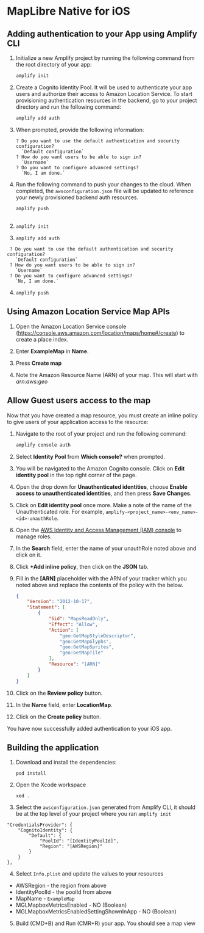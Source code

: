 # MapLibre Native for iOS

## Adding authentication to your App using Amplify CLI

1. Initialize a new Amplify project by running the following command from the root directory of your app:

    ```bash
    amplify init
    ```

1. Create a Cognito Identity Pool. It will be used to authenticate your app users and authorize their access to Amazon Location Service. To start provisioning authentication resources in the backend, go to your project directory and run the following command:

    ```bash
    amplify add auth
    ```

1. When prompted, provide the following information:

    ```console
    ? Do you want to use the default authentication and security configuration? 
      `Default configuration`
    ? How do you want users to be able to sign in? 
      `Username`
    ? Do you want to configure advanced settings? 
      `No, I am done.`
    ```

1. Run the following command to push your changes to the cloud. When completed, the `awsconfiguration.json` file will be updated to reference your newly provisioned backend auth resources.

    ```bash
    amplify push
    ```

##
2. `amplify init`

3. `amplify add auth`

```
 ? Do you want to use the default authentication and security configuration? 
   `Default configuration`
 ? How do you want users to be able to sign in? 
   `Username`
 ? Do you want to configure advanced settings? 
   `No, I am done.`
```

4. `amplify push`


## Using Amazon Location Service Map APIs

1. Open the Amazon Location Service console (https://console.aws.amazon.com/location/maps/home#/create) to create a place index.
1. Enter **ExampleMap** in **Name**.
1. Press **Create map**


1. Note the Amazon Resource Name (ARN) of your map. This will start with *arn:aws:geo* 

## Allow Guest users access to the map

Now that you have created a map resource, you must create an inline policy to give users of your application access to the resource:

1. Navigate to the root of your project and run the following command:

    ```bash
    amplify console auth
    ```

1. Select **Identity Pool** from **Which console?** when prompted.
1. You will be navigated to the Amazon Cognito console. Click on **Edit identity pool** in the top right corner of the page.
1. Open the drop down for **Unauthenticated identities**, choose **Enable access to unauthenticated identities**, and then press **Save Changes**.
1. Click on **Edit identity pool** once more. Make a note of the name of the Unauthenticated role. For example, `amplify-<project_name>-<env_name>-<id>-unauthRole`.
1. Open the [AWS Identity and Access Management (IAM) console](https://console.aws.amazon.com/iam/home#/roles) to manage roles.
1. In the **Search** field, enter the name of your unauthRole noted above and click on it.
1. Click **+Add inline policy**, then click on the **JSON** tab.
1. Fill in the **[ARN]** placeholder with the ARN of your tracker which you noted above and replace the contents of the policy with the below.

    ```json
    {
        "Version": "2012-10-17",
        "Statement": [
            {
                "Sid": "MapsReadOnly",
                "Effect": "Allow",
                "Action": [
                    "geo:GetMapStyleDescriptor",
                    "geo:GetMapGlyphs",
                    "geo:GetMapSprites",
                    "geo:GetMapTile"
                ],
                "Resource": "[ARN]"
            }
        ]
    }
    ```
1. Click on the **Review policy** button.
1. In the **Name** field, enter **LocationMap**.
1. Click on the **Create policy** button.  

You have now successfully added authentication to your iOS app.

## Building the application

1. Download and install the dependencies:
    ```
    pod install
    ```

2. Open the Xcode workspace 
    ```
    xed .
    ```

3. Select the `awsconfiguration.json` generated from Amplify CLI, it should be at the top level of your project where you ran `amplify init`
```
"CredentialsProvider": {
    "CognitoIdentity": {
        "Default": {
            "PoolId": "[IdentityPoolId]",
            "Region": "[AWSRegion]"
        }
    }
},
```

4. Select `Info.plist` and update the values to your resources
- AWSRegion - the region from above
- IdentityPoolId - the poolId from above
- MapName - `ExampleMap`
- MGLMapboxMetricsEnabled - NO (Boolean)
- MGLMapboxMetricsEnabledSettingShownInApp - NO (Boolean)

5. Build (CMD+B) and Run (CMR+R) your app. You should see a map view
